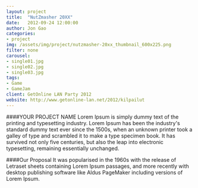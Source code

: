```yaml
---
layout: project
title:  "NutZmasher 20XX"
date:   2012-09-24 12:00:00
author: Jon Gao
categories:
- project
img: /assets/img/project/nutzmasher-20xx_thumbnail_600x225.png
filter: none
carousel:
- single01.jpg
- single02.jpg
- single03.jpg
tags:
- Game
- GameJam
client: GetOnline LAN Party 2012
website: http://www.getonline-lan.net/2012/kilpailut
---
```

####YOUR PROJECT NAME
Lorem Ipsum is simply dummy text of the printing and typesetting industry. Lorem Ipsum has been the industry's standard dummy text ever since the 1500s, when an unknown printer took a galley of type and scrambled it to make a type specimen book. It has survived not only five centuries, but also the leap into electronic typesetting, remaining essentially unchanged.

####Our Proposal
It was popularised in the 1960s with the release of Letraset sheets containing Lorem Ipsum passages, and more recently with desktop publishing software like Aldus PageMaker including versions of Lorem Ipsum.
